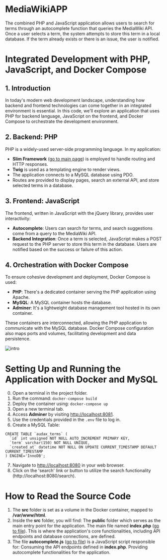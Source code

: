 # MediaWikiAPP
 
 The combined PHP and JavaScript application allows users to search for terms through an autocomplete function that queries the MediaWiki API. Once a user selects a term, the system attempts to store this term in a local database. If the term already exists or there is an issue, the user is notified.

# Integrated Development with PHP, JavaScript, and Docker Compose

## 1. Introduction

In today's modern web development landscape, understanding how backend and frontend technologies can come together in an integrated environment is essential. In this code, we'll explore an application that uses PHP for backend language, JavaScript on the frontend, and Docker Compose to orchestrate the development environment.

## 2. Backend: PHP

PHP is a widely-used server-side programming language. In my application:

- **Slim Framework** ([go to main page](https://www.slimframework.com/)) is employed to handle routing and HTTP responses.
- **Twig** is used as a templating engine to render views.
- The application connects to a MySQL database using PDO.
- Routes are provided to display pages, search an external API, and store selected terms in a database.

## 3. Frontend: JavaScript

The frontend, written in JavaScript with the jQuery library, provides user interactivity:

- **Autocomplete**: Users can search for terms, and search suggestions come from a query to the MediaWiki API.
- **Backend Integration**: Once a term is selected, JavaScript makes a POST request to the PHP server to store this term in the database. Users are notified based on the success or failure of this action.

## 4. Orchestration with Docker Compose

To ensure cohesive development and deployment, Docker Compose is used:

- **PHP**: There's a dedicated container serving the PHP application using Apache.
- **MySQL**: A MySQL container hosts the database.
- **Adminer**: It's a lightweight database management tool hosted in its own container.

These containers are interconnected, allowing the PHP application to communicate with the MySQL database. Docker Compose configuration also maps ports and volumes, facilitating development and data persistence.

![intro](https://i.imgur.com/6UIiMLv.png)

# Setting Up and Running the Application with Docker and MySQL

0. Open a terminal in the project folder.
1. Run the command: `docker-compose build`
2. Deploy the container using: `docker-compose up`
3. Open a new terminal tab.
4. Access **Adminer** by visiting [http://localhost:8081](http://localhost:8081).
5. Use the credentials provided in the `.env` file to log in.
6. Create a MySQL Table:
```
CREATE TABLE `audax_terms` (
  `id` int unsigned NOT NULL AUTO_INCREMENT PRIMARY KEY,
  `term` varchar(150) NOT NULL UNIQUE,
  `created_at` datetime NOT NULL ON UPDATE CURRENT_TIMESTAMP DEFAULT CURRENT_TIMESTAMP
) ENGINE='InnoDB';
```
7. Navigate to [http://localhost:8080](http://localhost:8080) in your web browser.
8. Click on the 'search' link or button to utilize the search functionality (http://localhost:8080/search).

# How to Read the Source Code

1. The **src** folder is set as a volume in the Docker container, mapped to **/var/www/html**.
2. Inside the **src** folder, you will find: The **public** folder which serves as the main entry point for the application. The main file named **index.php** ([go to file](https://github.com/AFelipeTrujillo/audax-media-wiki-app/blob/main/src/public/index.php)). This is where the application's core functionalities, including API endpoints and database connections, are defined.
3. The file **autocomplete.js** ([go to file](https://github.com/AFelipeTrujillo/audax-media-wiki-app/blob/main/src/public/autocomplete.js)) is a JavaScript script responsible for: Consuming the API endpoints defined in **index.php**. Providing autocomplete functionalities for the application.